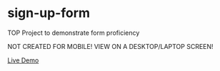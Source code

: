 # sign-up-form
TOP Project to demonstrate form proficiency  

NOT CREATED FOR MOBILE! VIEW ON A DESKTOP/LAPTOP SCREEN!

[Live Demo](https://pjaxon999.github.io/sign-up-form/)
